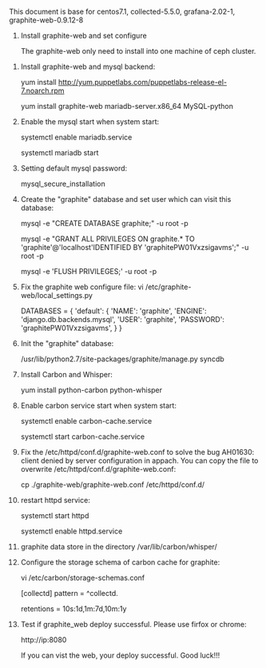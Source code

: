 This document is base for centos7.1, collected-5.5.0, grafana-2.02-1, graphite-web-0.9.12-8 


1. Install graphite-web and set configure

   The graphite-web only need to install into one machine of ceph cluster.

  1) Install graphite-web and mysql backend:
    
     yum install http://yum.puppetlabs.com/puppetlabs-release-el-7.noarch.rpm
  
     yum install graphite-web mariadb-server.x86_64  MySQL-python 

  2) Enable the mysql start when system start:
    
     systemctl enable mariadb.service

     systemctl  mariadb start

  3) Setting default mysql password:
     
     mysql_secure_installation

  4) Create the "graphite" database and set user which can visit this database:
  
     mysql -e "CREATE DATABASE graphite;" -u root -p

     mysql -e "GRANT ALL PRIVILEGES ON graphite.* TO 'graphite'@'localhost'IDENTIFIED BY 'graphitePW01Vxzsigavms';" -u root -p

     mysql -e 'FLUSH PRIVILEGES;' -u root -p
  
  5) Fix the graphite web configure file:
     vi /etc/graphite-web/local_settings.py

      DATABASES = { 
      'default': {
      'NAME': 'graphite',
      'ENGINE': 'django.db.backends.mysql',
      'USER': 'graphite',
      'PASSWORD': 'graphitePW01Vxzsigavms',
     }
    }
  
  6) Init the "graphite" database:
     
     /usr/lib/python2.7/site-packages/graphite/manage.py syncdb

  7) Install Carbon and Whisper:
     
     yum install python-carbon python-whisper

  8) Enable carbon service start when system start:
     
     systemctl enable carbon-cache.service

     systemctl start  carbon-cache.service

  9) Fix the /etc/httpd/conf.d/graphite-web.conf to solve the bug AH01630: client denied by server configuration in appach. You can copy the file to overwrite /etc/httpd/conf.d/graphite-web.conf:
     
     cp ./graphite-web/graphite-web.conf /etc/httpd/conf.d/

  10) restart httpd service:
     
      systemctl start httpd
 
      systemctl enable httpd.service

  11) graphite data store in the directory /var/lib/carbon/whisper/

  12) Configure the storage schema of carbon cache for graphite:

      vi /etc/carbon/storage-schemas.conf

      [collectd]
      pattern = ^collectd\.

      retentions = 10s:1d,1m:7d,10m:1y

  13) Test if graphite_web deploy successful. Please use firfox or chrome:
      
      http://ip:8080
       
      If you can vist the web, your deploy successful. Good luck!!!
